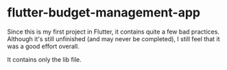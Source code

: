 # flutter-budget-management-app

Since this is my first project in Flutter, it contains quite a few bad practices. Although it's still unfinished (and may never be completed), I still feel that it was a good effort overall.

It contains only the lib file.
